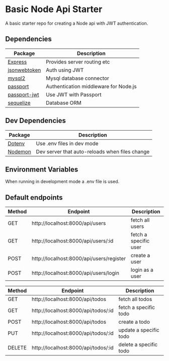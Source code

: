 # Basic Node Api Starter

A basic starter repo for creating a Node api with JWT authentication.

## Dependencies

| Package | Description |
| ------- | ----------- |
| [Express](http://expressjs.com) | Provides server routing etc |
| [jsonwebtoken](https://github.com/auth0/node-jsonwebtoken) | Auth using JWT |
| [mysql2](https://github.com/sidorares/node-mysql2) | Mysql database connector |
| [passport](http://www.passportjs.org) | Authentication middleware for Node.js |
| [passport-jwt](http://www.passportjs.org/packages/passport-jwt/) | Use JWT with Passport |
| [sequelize](https://sequelize.org) | Database ORM |



## Dev Dependencies

| Package | Description |
| ------- | ----------- |
| [Dotenv](https://github.com/motdotla/dotenv) | Use .env files in dev mode |
| [Nodemon](https://github.com/remy/nodemon/) | Dev server that auto-reloads when files change |

## Environment Variables

When running in development mode a .env file is used.

## Default endpoints

| Method | Endpoint | Description |
| ------ | -------- | ----------- |
| GET | http://localhost:8000/api/users | fetch all users |
| GET | http://localhost:8000/api/users/:id | fetch a specific user |
| POST | http://localhost:8000/api/users/register | create a user |
| POST | http://localhost:8000/api/users/login | login as a user |

| Method | Endpoint | Description |
| ------ | -------- | ----------- |
| GET | http://localhost:8000/api/todos | fetch all todos |
| GET | http://localhost:8000/api/todos/:id | fetch a specific todo |
| POST | http://localhost:8000/api/todos | create a todo |
| PUT | http://localhost:8000/api/todos/:id | update a specific todo |
| DELETE | http://localhost:8000/api/todos/:id | delete a specific todo |

